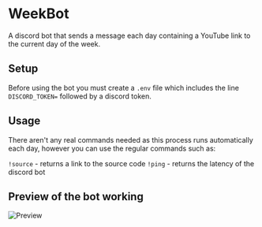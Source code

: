 # WeekBot

A discord bot that sends a message each day containing a YouTube link to the current day of the week. 

## Setup

Before using the bot you must create a `.env` file which includes the line `DISCORD_TOKEN=` followed by a discord token.

## Usage

There aren't any real commands needed as this process runs automatically each day, however you can use the regular commands such as:

`!source` - returns a link to the source code
`!ping` - returns the latency of the discord bot

## Preview of the bot working

![Preview](https://raw.githubusercontent.com/JoelLucaAdams/Weekbot/master/Preview.png)
